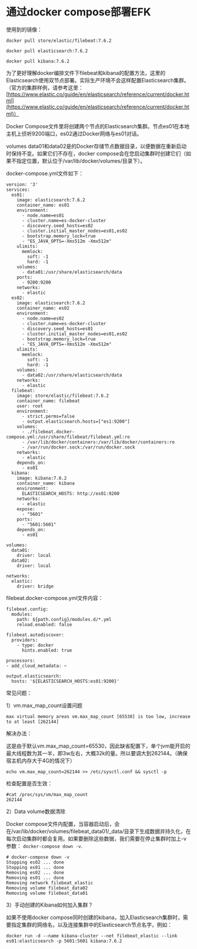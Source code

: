 # 通过docker compose部署EFK

使用到的镜像：

`docker pull store/elastic/filebeat:7.6.2`

`docker pull elasticsearch:7.6.2`

`docker pull kibana:7.6.2`

为了更好理解docker编排文件下filebeat和kibana的配置方法，这里的Elasticsearch使用双节点部署。实际生产环境不会这样配置Elasticsearch集群。（官方的集群样例，请参考这里：[https://www.elastic.co/guide/en/elasticsearch/reference/current/docker.html](https://www.elastic.co/guide/en/elasticsearch/reference/current/docker.html)）

Docker Compose文件里将创建两个节点的Elasticsearch集群。节点es01在本地主机上侦听9200端口，es02通过Docker网络与es01对话。

volumes data01和data02是的Docker存储节点数据目录，以便数据在重新启动时保持不变。如果它们不存在，docker compose会在您启动集群时创建它们（如果不指定位置，默认位于/var/lib/docker/volumes/目录下）。

docker-compose.yml文件如下：

```text
version: '3'
services:
  es01:
    image: elasticsearch:7.6.2
    container_name: es01
    environment:
      - node.name=es01
      - cluster.name=es-docker-cluster
      - discovery.seed_hosts=es02
      - cluster.initial_master_nodes=es01,es02
      - bootstrap.memory_lock=true
      - "ES_JAVA_OPTS=-Xms512m -Xmx512m"
    ulimits:
      memlock:
        soft: -1
        hard: -1
    volumes:
      - data01:/usr/share/elasticsearch/data
    ports:
      - 9200:9200
    networks:
      - elastic
  es02:
    image: elasticsearch:7.6.2
    container_name: es02
    environment:
      - node.name=es02
      - cluster.name=es-docker-cluster
      - discovery.seed_hosts=es01
      - cluster.initial_master_nodes=es01,es02
      - bootstrap.memory_lock=true
      - "ES_JAVA_OPTS=-Xms512m -Xmx512m"
    ulimits:
      memlock:
        soft: -1
        hard: -1
    volumes:
      - data02:/usr/share/elasticsearch/data
    networks:
      - elastic
  filebeat:
    image: store/elastic/filebeat:7.6.2
    container_name: filebeat
    user: root
    environment:
      - strict.perms=false
      - output.elasticsearch.hosts=["es1:9200"]
    volumes:
      - ./filebeat.docker-compose.yml:/usr/share/filebeat/filebeat.yml:ro
      - /var/lib/docker/containers:/var/lib/docker/containers:ro
      - /var/run/docker.sock:/var/run/docker.sock
    networks:
      - elastic
    depends_on:
      - es01  
  kibana:
    image: kibana:7.6.2
    container_name: kibana
    environment:
      ELASTICSEARCH_HOSTS: http://es01:9200
    networks:
      - elastic
    expose:
      - "5601"
    ports:
      - "5601:5601"
    depends_on:
      - es01

volumes:
  data01:
    driver: local
  data02:
    driver: local

networks:
  elastic:
    driver: bridge
```

filebeat.docker-compose.yml文件内容：

```text
filebeat.config:
  modules:
    path: ${path.config}/modules.d/*.yml
    reload.enabled: false

filebeat.autodiscover:
  providers:
    - type: docker
      hints.enabled: true

processors:
- add_cloud_metadata: ~

output.elasticsearch:
  hosts: '${ELASTICSEARCH_HOSTS:es01:9200}'
```

常见问题：

1）vm.max\_map\_count设置问题

```text
max virtual memory areas vm.max_map_count [65530] is too low, increase to at least [262144]
```

解决办法：

这是由于默认vm.max\_map\_count=65530，因此缺省配置下，单个jvm能开启的最大线程数为其一半，即3w左右，大概32k的量。所以要调大到262144。（确保宿主机内存大于4G的情况下）

`echo vm.max_map_count=262144 >> /etc/sysctl.conf && sysctl -p`

检查配置是否生效：

```text
#cat /proc/sys/vm/max_map_count
262144
```

2）Data volume数据清除

Docker compose文件内配置，当容器启动后，会在/var/lib/docker/volumes/filebeat\_data01/\_data/目录下生成数据并持久化，在每次启动集群时都会复用。如果要删除这些数据，我们需要在停止集群时加上-v参数： `docker-compose down -v`.

```text
# docker-compose down -v
Stopping es02 ... done
Stopping es01 ... done
Removing es02 ... done
Removing es01 ... done
Removing network filebeat_elastic
Removing volume filebeat_data02
Removing volume filebeat_data01
```

3）手动创建的Kibana如何加入集群？

如果不使用docker compose同时创建的kibana，加入Elasticsearch集群时，需要指定集群的网络名，以及连接集群中的Elasticsearch节点名字，例如：

```text
docker run -d --name kibana-cluster --net filebeat_elastic --link es01:elasticsearch -p 5601:5601 kibana:7.6.2
```





